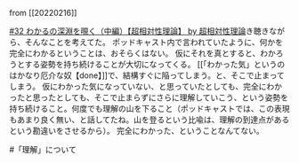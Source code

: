 from [[20220216]]

[#32 わかるの深淵を覗く（中編）【超相対性理論】 by 超相対性理論](https://anchor.fm/super-relativity/episodes/32-e1af4cn)き聴きながら、そんなことを考えてた。
ポッドキャスト内で言われていたように、何かを完全にわかるということは、おそらくはない。
仮にそれを真とすると、わかろうとする姿勢を持ち続けることが大切になってくる。
[[「わかった気」というのはかなり厄介な奴【done】]]で、結構すぐに陥ってしまう。と、そこで止まってしまう。
仮にわかった気になっていない、と思っていたとしても、完全にわかったと思ったとしても、そこで止まらずにさらに理解していこう、という姿勢を持ち続けること。何度でも理解の山を下ること（ポッドキャストでは、この表現もあまり良く無い、と話してたね。山を登るという比喩は、理解の到達点があるという勘違いをさせるから）。
完全にわかった、ということなんてない。

#「理解」について 